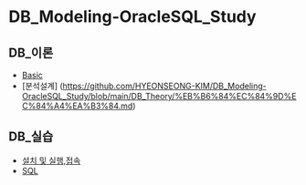 # DB_Modeling-OracleSQL_Study

## DB_이론
- [Basic](https://github.com/HYEONSEONG-KIM/DB_Modeling-OracleSQL_Study/blob/main/DB_Theory/db_basic.md)
- [분석설계] (https://github.com/HYEONSEONG-KIM/DB_Modeling-OracleSQL_Study/blob/main/DB_Theory/%EB%B6%84%EC%84%9D%EC%84%A4%EA%B3%84.md)
## DB_실습
- [설치 및 실행,접속](https://github.com/HYEONSEONG-KIM/DB_Modeling-OracleSQL_Study/blob/main/DB_Traing/%EC%84%A4%EC%B9%98%20%EB%B0%8F%20%EC%8B%A4%ED%96%89%2C%EC%A0%91%EC%86%8D.md)
- [SQL](https://github.com/HYEONSEONG-KIM/DB_Modeling-OracleSQL_Study/blob/main/DB_Traing/SQL.md)
